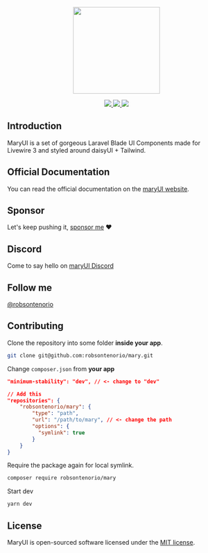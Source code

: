 <p align="center"><img width="200" src="https://github.com/robsontenorio/mary-ui.com/blob/main/public/mary.png?raw=true"></p>

<p align="center">
    <a href="https://packagist.org/packages/robsontenorio/mary">
        <img src="https://img.shields.io/packagist/dt/robsontenorio/mary?cacheSeconds=60">
    </a>
    <a href="https://packagist.org/packages/robsontenorio/mary">
        <img src="https://img.shields.io/packagist/v/robsontenorio/mary?label=stable&color=blue&cacheSeconds=60">
    </a>
    <a href="https://packagist.org/packages/robsontenorio/mary">
        <img src="https://poser.pugx.org/robsontenorio/mary/license.svg">
    </a>
</p>

## Introduction

MaryUI is a set of gorgeous Laravel Blade UI Components made for Livewire 3 and styled around daisyUI + Tailwind.

## Official Documentation

You can read the official documentation on the [maryUI website](https://mary-ui.com).

## Sponsor

Let's keep pushing it, [sponsor me](https://github.com/sponsors/robsontenorio) ❤️

## Discord 

Come to say hello on [maryUI Discord](https://discord.gg/YyFR8dnQ)


## Follow me

[@robsontenorio](https://twitter.com/robsontenorio)

## Contributing

Clone the repository into some folder **inside your app**.

```bash
git clone git@github.com:robsontenorio/mary.git
```

Change `composer.json` from **your app**

<!-- @formatter:off -->
```json
"minimum-stability": "dev", // <- change to "dev"

// Add this
"repositories": {
    "robsontenorio/mary": {
        "type": "path",
        "url": "/path/to/mary", // <- change the path
        "options": {
          "symlink": true
        }
    }
}
```
<!-- @formatter:on -->


Require the package again for local symlink.

```bash
composer require robsontenorio/mary
```

Start dev

```bash
yarn dev
```

## License

<a name="license"></a>

MaryUI is open-sourced software licensed under the [MIT license](/license.md).
